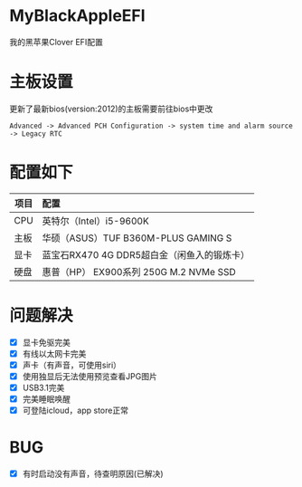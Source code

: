 # MyBlackAppleEFI
我的黑苹果Clover EFI配置

# 主板设置
更新了最新bios(version:2012)的主板需要前往bios中更改
```
Advanced -> Advanced PCH Configuration -> system time and alarm source -> Legacy RTC
```

# 配置如下

| 项目        | 配置   |
| --------   | :-----  |
| CPU     | 英特尔（Intel）i5-9600K | 
| 主板        |   华硕（ASUS）TUF B360M-PLUS GAMING S   | 
| 显卡        |    蓝宝石RX470 4G DDR5超白金（闲鱼入的锻炼卡）    | 
| 硬盘        |    惠普（HP） EX900系列 250G M.2 NVMe SSD    | 

# 问题解决

- [x] 显卡免驱完美
- [x] 有线以太网卡完美
- [x] 声卡（有声音，可使用siri）
- [x] 使用独显后无法使用预览查看JPG图片
- [x] USB3.1完美
- [x] 完美睡眠唤醒
- [x] 可登陆icloud，app store正常

# BUG
- [x] 有时启动没有声音，待查明原因(已解决)
